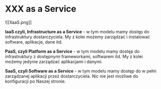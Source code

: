 # XXX as a Service
![[XaaS.png]]

**IaaS czyli, Infrastructure as a Service** - w  tym modelu mamy dostęp do infrastruktury dostarczyciela. My z kolei możemy zarządzać i instalować software, aplikacje, dane itd.

**PaaS, czyli Platform as a Service** - w tym modelu mamy dostęp do infrastruktury z dostępnymi frameworkami, softwarem itd. My z kolei możemy jedynie zarządzać aplikacjami i danymi.

**SaaS, czyli Software as a Service** -  w tym modelu mamy dostęp do w pełni zarządzanej aplikacji przez dostarczyciela. Nic nie jest możliwe do konfiguracji po Naszej stronie.


